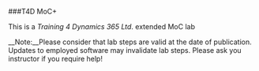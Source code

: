 ###T4D MoC+

This is a _Training 4 Dynamics 365 Ltd_. extended MoC lab

__Note:__Please consider that lab steps are valid at the date of publication. Updates to employed software may invalidate lab steps. Please ask you instructor if you require help!
